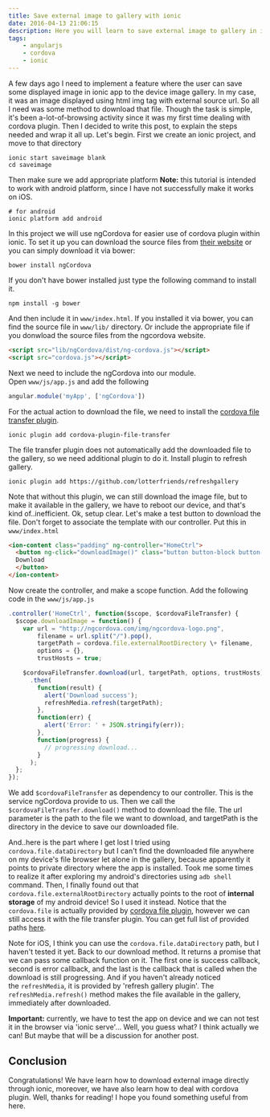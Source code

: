 ```yaml
---
title: Save external image to gallery with ionic
date: 2016-04-13 21:06:15
description: Here you will learn to save external image to gallery in ionic
tags:
    - angularjs
    - cordova
    - ionic
---
```


A few days ago I need to implement a feature where the user can save some displayed image in ionic app to the device image gallery. In my case, it was an image displayed using html img tag with external source url. So all I need was some method to download that file. Though the task is simple, it's been a-lot-of-browsing activity since it was my first time dealing with cordova plugin. Then I decided to write this post, to explain the steps needed and wrap it all up. Let's begin. First we create an ionic project, and move to that directory

```
ionic start saveimage blank
cd saveimage
```

Then make sure we add appropriate platform **Note:** this tutorial is intended to work with android platform, since I have not successfully make it works on iOS.

```
# for android
ionic platform add android
```

In this project we will use ngCordova for easier use of cordova plugin within ionic. To set it up you can download the source files from [their website](http://ngcordova.com) or you can simply download it via bower:

```
bower install ngCordova
```

If you don't have bower installed just type the following command to install it.

```
npm install -g bower
```

And then include it in `www/index.html`. If you installed it via bower, you can find the source file in `www/lib/` directory. Or include the appropriate file if you donwload the source files from the ngcordova website.

```html
<script src="lib/ngCordova/dist/ng-cordova.js"></script>
<script src="cordova.js"></script>
```

Next we need to include the ngCordova into our module. Open `www/js/app.js` and add the following

```javascript
angular.module('myApp', ['ngCordova'])
```

For the actual action to download the file, we need to install the [cordova file transfer plugin](http://ngcordova.com/docs/plugins/fileTransfer/).

```
ionic plugin add cordova-plugin-file-transfer
```

The file transfer plugin does not automatically add the downloaded file to the gallery, so we need additional plugin to do it. Install plugin to refresh gallery.

```
ionic plugin add https://github.com/lotterfriends/refreshgallery
```

Note that without this plugin, we can still download the image file, but to make it available in the gallery, we have to reboot our device, and that's kind of..inefficient. Ok, setup clear. Let's make a test button to download the file. Don't forget to associate the template with our controller. Put this in `www/index.html` 

```html
<ion-content class="padding" ng-controller="HomeCtrl">
  <button ng-click="downloadImage()" class="button button-block button-positive">
  Download
  </button>
</ion-content>
```

Now create the controller, and make a scope function. Add the following code in the `www/js/app.js`

```javascript
.controller('HomeCtrl', function($scope, $cordovaFileTransfer) {
  $scope.downloadImage = function() {
    var url = "http://ngcordova.com/img/ngcordova-logo.png",
        filename = url.split("/").pop(),
        targetPath = cordova.file.externalRootDirectory \+ filename,
        options = {},
        trustHosts = true;

    $cordovaFileTransfer.download(url, targetPath, options, trustHosts)
      .then(
        function(result) {
          alert('Download success');
          refreshMedia.refresh(targetPath);
        },
        function(err) {
          alert('Error: ' + JSON.stringify(err));
        },
        function(progress) {
          // progressing download...
        }
      );
  };
});
```

We add `$cordovaFileTransfer` as dependency to our controller. This is the service ngCordova provide to us. Then we call the `$cordovaFileTransfer.download()` method to download the file. The url parameter is the path to the file we want to download, and targetPath is the directory in the device to save our downloaded file.

And..here is the part where I get lost I tried using `cordova.file.dataDirectory` but I can't find the downloaded file anywhere on my device's file browser let alone in the gallery, because apparently it points to private directory where the app is installed. Took me some times to realize it after exploring my android's directories using `adb shell` command. Then, I finally found out that `cordova.file.externalRootDirectory` actually points to the root of **internal storage** of my android device! So I used it instead. Notice that the `cordova.file` is actually provided by [cordova file plugin](http://ngcordova.com/docs/plugins/file/), however we can still access it with the file transfer plugin. You can get full list of provided paths [here](https://github.com/apache/cordova-plugin-file#where-to-store-files).

Note for iOS, I think you can use the `cordova.file.dataDirectory` path, but I haven't tested it yet. Back to our download method. It returns a promise that we can pass some callback function on it. The first one is success callback, second is error callback, and the last is the callback that is called when the download is still progressing. And if you haven't already noticed the `refreshMedia`, it is provided by 'refresh gallery plugin'. The `refreshMedia.refresh()` method makes the file available in the gallery, immediately after downloaded.

**Important:** currently, we have to test the app on device and we can not test it in the browser via 'ionic serve'... Well, you guess what? I think actually we can! But maybe that will be a discussion for another post.

## Conclusion

Congratulations! We have learn how to download external image directly through ionic, moreover, we have also learn how to deal with cordova plugin. Well, thanks for reading! I hope you found something useful from here.
